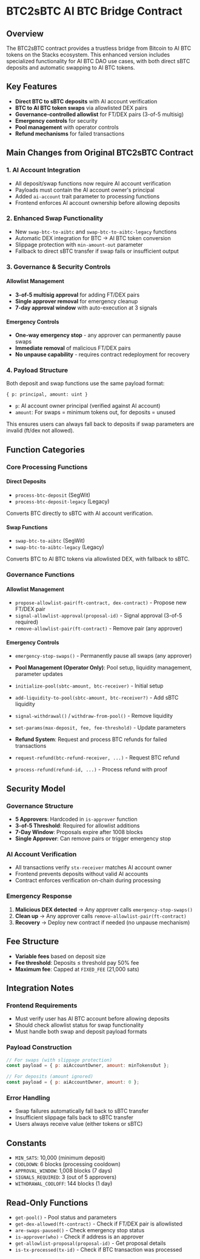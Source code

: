 # BTC2sBTC AI BTC Bridge Contract

## Overview

The BTC2sBTC contract provides a trustless bridge from Bitcoin to AI BTC tokens on the Stacks ecosystem. This enhanced version includes specialized functionality for AI BTC DAO use cases, with both direct sBTC deposits and automatic swapping to AI BTC tokens.

## Key Features

- **Direct BTC to sBTC deposits** with AI account verification
- **BTC to AI BTC token swaps** via allowlisted DEX pairs
- **Governance-controlled allowlist** for FT/DEX pairs (3-of-5 multisig)
- **Emergency controls** for security
- **Pool management** with operator controls
- **Refund mechanisms** for failed transactions

## Main Changes from Original BTC2sBTC Contract

### 1. AI Account Integration

- All deposit/swap functions now require AI account verification
- Payloads must contain the AI account owner's principal
- Added `ai-account` trait parameter to processing functions
- Frontend enforces AI account ownership before allowing deposits

### 2. Enhanced Swap Functionality

- New `swap-btc-to-aibtc` and `swap-btc-to-aibtc-legacy` functions
- Automatic DEX integration for BTC → AI BTC token conversion
- Slippage protection with `min-amount-out` parameter
- Fallback to direct sBTC transfer if swap fails or insufficient output

### 3. Governance & Security Controls

#### Allowlist Management

- **3-of-5 multisig approval** for adding FT/DEX pairs
- **Single approver removal** for emergency cleanup
- **7-day approval window** with auto-execution at 3 signals

#### Emergency Controls

- **One-way emergency stop** - any approver can permanently pause swaps
- **Immediate removal** of malicious FT/DEX pairs
- **No unpause capability** - requires contract redeployment for recovery

### 4. Payload Structure

Both deposit and swap functions use the same payload format:

```clarity
{ p: principal, amount: uint }
```

- `p`: AI account owner principal (verified against AI account)
- `amount`: For swaps = minimum tokens out, for deposits = unused

This ensures users can always fall back to deposits if swap parameters are invalid (ft/dex not allowed).

## Function Categories

### Core Processing Functions

#### Direct Deposits

- `process-btc-deposit` (SegWit)
- `process-btc-deposit-legacy` (Legacy)

Converts BTC directly to sBTC with AI account verification.

#### Swap Functions

- `swap-btc-to-aibtc` (SegWit)
- `swap-btc-to-aibtc-legacy` (Legacy)

Converts BTC to AI BTC tokens via allowlisted DEX, with fallback to sBTC.

### Governance Functions

#### Allowlist Management

- `propose-allowlist-pair(ft-contract, dex-contract)` - Propose new FT/DEX pair
- `signal-allowlist-approval(proposal-id)` - Signal approval (3-of-5 required)
- `remove-allowlist-pair(ft-contract)` - Remove pair (any approver)

#### Emergency Controls

- `emergency-stop-swaps()` - Permanently pause all swaps (any approver)

- **Pool Management (Operator Only)**: Pool setup, liquidity management, parameter updates
- `initialize-pool(sbtc-amount, btc-receiver)` - Initial setup
- `add-liquidity-to-pool(sbtc-amount, btc-receiver?)` - Add sBTC liquidity
- `signal-withdrawal()` / `withdraw-from-pool()` - Remove liquidity
- `set-params(max-deposit, fee, fee-threshold)` - Update parameters

- **Refund System**: Request and process BTC refunds for failed transactions
- `request-refund(btc-refund-receiver, ...)` - Request BTC refund
- `process-refund(refund-id, ...)` - Process refund with proof

## Security Model

### Governance Structure

- **5 Approvers**: Hardcoded in `is-approver` function
- **3-of-5 Threshold**: Required for allowlist additions
- **7-Day Window**: Proposals expire after 1008 blocks
- **Single Approver**: Can remove pairs or trigger emergency stop

### AI Account Verification

- All transactions verify `stx-receiver` matches AI account owner
- Frontend prevents deposits without valid AI accounts
- Contract enforces verification on-chain during processing

### Emergency Response

1. **Malicious DEX detected** → Any approver calls `emergency-stop-swaps()`
2. **Clean up** → Any approver calls `remove-allowlist-pair(ft-contract)`
3. **Recovery** → Deploy new contract if needed (no unpause mechanism)

## Fee Structure

- **Variable fees** based on deposit size
- **Fee threshold**: Deposits ≤ threshold pay 50% fee
- **Maximum fee**: Capped at `FIXED_FEE` (21,000 sats)

## Integration Notes

### Frontend Requirements

- Must verify user has AI BTC account before allowing deposits
- Should check allowlist status for swap functionality
- Must handle both swap and deposit payload formats

### Payload Construction

```javascript
// For swaps (with slippage protection)
const payload = { p: aiAccountOwner, amount: minTokensOut };

// For deposits (amount ignored)
const payload = { p: aiAccountOwner, amount: 0 };
```

### Error Handling

- Swap failures automatically fall back to sBTC transfer
- Insufficient slippage falls back to sBTC transfer
- Users always receive value (either tokens or sBTC)

## Constants

- `MIN_SATS`: 10,000 (minimum deposit)
- `COOLDOWN`: 6 blocks (processing cooldown)
- `APPROVAL_WINDOW`: 1,008 blocks (7 days)
- `SIGNALS_REQUIRED`: 3 (out of 5 approvers)
- `WITHDRAWAL_COOLOFF`: 144 blocks (1 day)

## Read-Only Functions

- `get-pool()` - Pool status and parameters
- `get-dex-allowed(ft-contract)` - Check if FT/DEX pair is allowlisted
- `are-swaps-paused()` - Check emergency stop status
- `is-approver(who)` - Check if address is an approver
- `get-allowlist-proposal(proposal-id)` - Get proposal details
- `is-tx-processed(tx-id)` - Check if BTC transaction was processed
